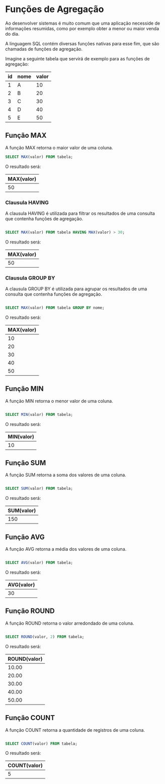 # Funções de Agregação

Ao desenvolver sistemas é muito comum que uma aplicação necesside de informações resumidas, como por exemplo obter a menor ou maior venda do dia.

A linguagem SQL contém diversas funções nativas para esse fim, que são chamadas de funções de agregação.

Imagine a seguinte tabela que servirá de exemplo para as funções de agregação:

| id | nome | valor |
|----|------|-------|
| 1  | A    | 10    |
| 2  | B    | 20    |
| 3  | C    | 30    |
| 4  | D    | 40    |
| 5  | E    | 50    |


## Função MAX

A função MAX retorna o maior valor de uma coluna.

```sql
SELECT MAX(valor) FROM tabela;
```

O resultado será:

| MAX(valor) |
|------------|
| 50         |


### Clausula HAVING

A clausula HAVING é utilizada para filtrar os resultados de uma consulta que contenha funções de agregação.

```sql

SELECT MAX(valor) FROM tabela HAVING MAX(valor) > 30;

```

O resultado será:

| MAX(valor) |
|------------|
| 50         |

### Clausula GROUP BY

A clausula GROUP BY é utilizada para agrupar os resultados de uma consulta que contenha funções de agregação.

```sql

SELECT MAX(valor) FROM tabela GROUP BY nome;

```

O resultado será:

| MAX(valor) |
|------------|
| 10         |
| 20         |
| 30         |
| 40         |
| 50         |


## Função MIN

A função MIN retorna o menor valor de uma coluna.

```sql

SELECT MIN(valor) FROM tabela;

```

O resultado será:

| MIN(valor) |
|------------|
| 10         |


## Função SUM

A função SUM retorna a soma dos valores de uma coluna.

```sql

SELECT SUM(valor) FROM tabela;

```

O resultado será:

| SUM(valor) |
|------------|
| 150        |


## Função AVG

A função AVG retorna a média dos valores de uma coluna.

```sql

SELECT AVG(valor) FROM tabela;

```

O resultado será:

| AVG(valor) |
|------------|
| 30         |


## Função ROUND

A função ROUND retorna o valor arredondado de uma coluna.

```sql

SELECT ROUND(valor, 2) FROM tabela;

```

O resultado será:

| ROUND(valor) |
|--------------|
| 10.00        |
| 20.00        |
| 30.00        |
| 40.00        |
| 50.00        |

## Função COUNT

A função COUNT retorna a quantidade de registros de uma coluna.

```sql

SELECT COUNT(valor) FROM tabela;

```

O resultado será:

| COUNT(valor) |
|--------------|
| 5            |
    
